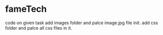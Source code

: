 # fameTech
code on given task
add images folder and palce image.jpg file init. 
add css folder and palce all css files in it.
